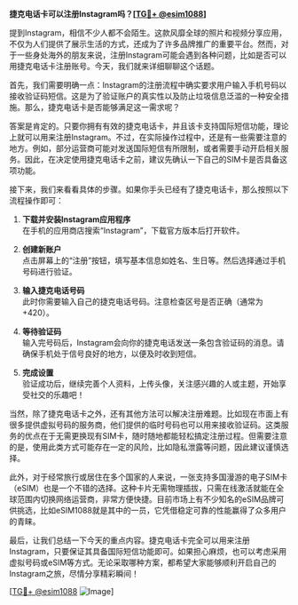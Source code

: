 **捷克电话卡可以注册Instagram吗？[[TG💪+ @esim1088](https://t.me/s/esim1088)]**

提到Instagram，相信不少人都不会陌生。这款风靡全球的照片和视频分享应用，不仅为人们提供了展示生活的方式，还成为了许多品牌推广的重要平台。然而，对于一些身处海外的朋友来说，注册Instagram可能会遇到各种问题，比如是否可以用捷克电话卡注册账号。今天，我们就来详细聊聊这个话题。

首先，我们需要明确一点：Instagram的注册流程中确实要求用户输入手机号码以接收验证码短信。这是为了验证账户的真实性以及防止垃圾信息泛滥的一种安全措施。那么，捷克电话卡是否能够满足这一需求呢？

答案是肯定的。只要你拥有有效的捷克电话卡，并且该卡支持国际短信功能，理论上就可以用来注册Instagram。不过，在实际操作过程中，还是有一些需要注意的地方。例如，部分运营商可能对发送国际短信有所限制，或者需要手动开启相关服务。因此，在决定使用捷克电话卡之前，建议先确认一下自己的SIM卡是否具备这项功能。

接下来，我们来看看具体的步骤。如果你手头已经有了捷克电话卡，那么按照以下流程操作即可：

1. **下载并安装Instagram应用程序**  
   在手机的应用商店搜索“Instagram”，下载官方版本后打开软件。
   
2. **创建新账户**  
   点击屏幕上的“注册”按钮，填写基本信息如姓名、生日等。然后选择通过手机号码进行验证。

3. **输入捷克电话号码**  
   此时你需要输入自己的捷克电话号码。注意检查区号是否正确（通常为+420）。

4. **等待验证码**  
   输入完号码后，Instagram会向你的捷克电话发送一条包含验证码的消息。请确保手机处于信号良好的地方，以便及时收到短信。

5. **完成设置**  
   验证成功后，继续完善个人资料，上传头像，关注感兴趣的人或主题，开始享受社交的乐趣吧！

当然，除了捷克电话卡之外，还有其他方法可以解决注册难题。比如现在市面上有很多提供虚拟号码的服务商，他们提供的临时号码也可以用来接收验证码。这类服务的优点在于无需更换现有SIM卡，随时随地都能轻松搞定注册过程。但需要注意的是，使用此类方式可能存在一定的风险，比如隐私泄露等问题，因此建议谨慎选择。

此外，对于经常旅行或居住在多个国家的人来说，一张支持多国漫游的电子SIM卡（eSIM）也是一个不错的选择。这种卡片无需物理插拔，只需在线激活就能在全球范围内切换网络运营商，非常方便快捷。目前市场上有不少知名的eSIM品牌可供挑选，比如eSIM1088就是其中的一员，它凭借稳定可靠的性能赢得了众多用户的青睐。

最后，让我们总结一下今天的重点内容。捷克电话卡完全可以用来注册Instagram，只要保证其具备国际短信功能即可。如果担心麻烦，也可以考虑采用虚拟号码或eSIM等方式。无论采取哪种方案，都希望大家能够顺利开启自己的Instagram之旅，尽情分享精彩瞬间！

[[TG💪+ @esim1088](https://t.me/s/esim1088) ![Image](https://i.postimg.cc/4NQfJmqS/Snipaste-2025-05-13-00-14-12.png)]